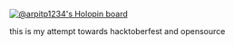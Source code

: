 [![@arpitp1234's Holopin board](https://holopin.io/api/user/board?user=arpitp1234)](https://holopin.io/@arpitp1234)

this is my attempt towards hacktoberfest and opensource
